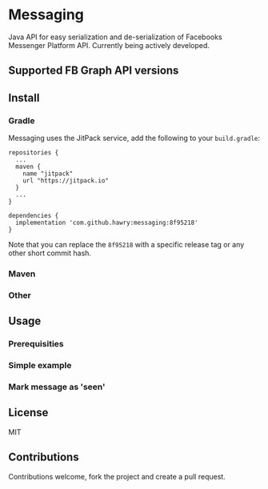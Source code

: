 # Messaging

Java API for easy serialization and de-serialization of Facebooks Messenger Platform API. Currently being actively developed.

## Supported FB Graph API versions

## Install

### Gradle

Messaging uses the JitPack service, add the following to your `build.gradle`:

```
repositories {
  ...
  maven { 
    name "jitpack"
    url "https://jitpack.io"
  }
  ...
}

dependencies {
  implementation 'com.github.hawry:messaging:8f95218'
}
```

Note that you can replace the `8f95218` with a specific release tag or any other short commit hash.

### Maven

### Other

## Usage

### Prerequisities

### Simple example

### Mark message as 'seen'

## License

MIT

## Contributions

Contributions welcome, fork the project and create a pull request.